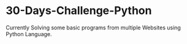 # 30-Days-Challenge-Python
Currently Solving some basic programs from multiple Websites using Python Language.
